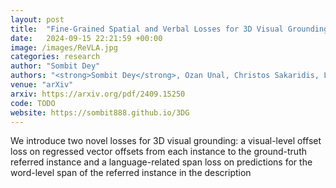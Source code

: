```yaml
---
layout: post
title:  "Fine-Grained Spatial and Verbal Losses for 3D Visual Grounding"
date:   2024-09-15 22:21:59 +00:00
image: /images/ReVLA.jpg
categories: research
author: "Sombit Dey"
authors: "<strong>Sombit Dey</strong>, Ozan Unal, Christos Sakaridis, Luc Van Gool "
venue: "arXiv"
arxiv: https://arxiv.org/pdf/2409.15250
code: TODO
website: https://sombit888.github.io/3DG
---
```

We introduce two novel losses for 3D visual grounding: a visual-level offset loss on regressed vector offsets from each instance to the ground-truth referred instance and a language-related span loss on predictions for the word-level span of the referred instance in the description
